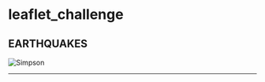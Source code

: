 # leaflet_challenge

## EARTHQUAKES

![Simpson](https://media.giphy.com/media/xT5LMuRbEiz9ZuhMME/giphy.gif)<br>
<hr>
